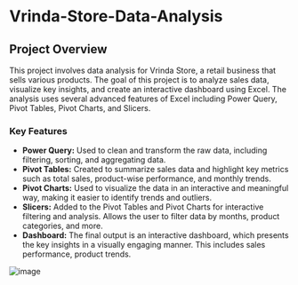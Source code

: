 # Vrinda-Store-Data-Analysis

## Project Overview
This project involves data analysis for Vrinda Store, a retail business that sells various products. The goal of this project is to analyze sales data, visualize key insights, and create an interactive dashboard using Excel. The analysis uses several advanced features of Excel including Power Query, Pivot Tables, Pivot Charts, and Slicers.

### Key Features
  - **Power Query:** Used to clean and transform the raw data, including filtering, sorting, and aggregating data.
  - **Pivot Tables:** Created to summarize sales data and highlight key metrics such as total sales, product-wise performance, and monthly trends.
  - **Pivot Charts:** Used to visualize the data in an interactive and meaningful way, making it easier to identify trends and outliers.
  - **Slicers:** Added to the Pivot Tables and Pivot Charts for interactive filtering and analysis. Allows the user to filter data by months, product categories, and more.
  - **Dashboard:** The final output is an interactive dashboard, which presents the key insights in a visually engaging manner. This includes sales performance, product trends.
    
![image](https://github.com/user-attachments/assets/2b78235a-88ab-458b-9dad-028aafee6ebd)
